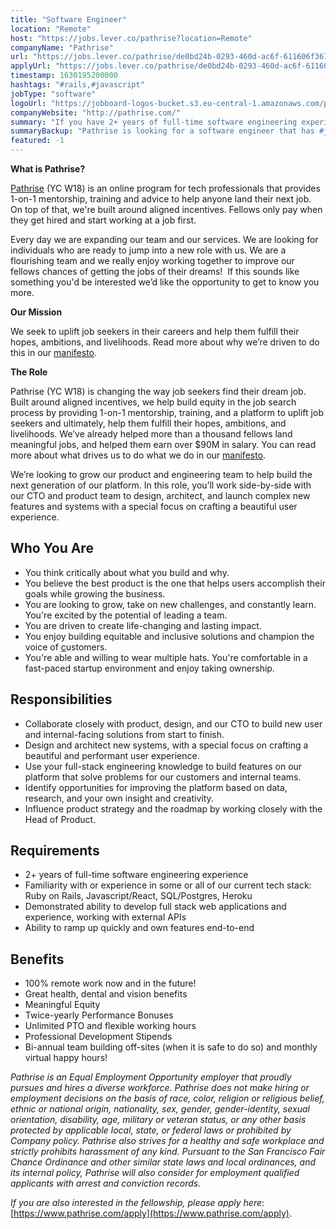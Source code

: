 ```yaml
---
title: "Software Engineer"
location: "Remote"
host: "https://jobs.lever.co/pathrise?location=Remote"
companyName: "Pathrise"
url: "https://jobs.lever.co/pathrise/de0bd24b-0293-460d-ac6f-611606f36798"
applyUrl: "https://jobs.lever.co/pathrise/de0bd24b-0293-460d-ac6f-611606f36798/apply"
timestamp: 1630195200000
hashtags: "#rails,#javascript"
jobType: "software"
logoUrl: "https://jobboard-logos-bucket.s3.eu-central-1.amazonaws.com/pathrise"
companyWebsite: "http://pathrise.com/"
summary: "If you have 2+ years of full-time software engineering experience, consider applying to Pathrise's job post for a new software engineer."
summaryBackup: "Pathrise is looking for a software engineer that has #javascript, #reactjs, #rails."
featured: -1
---
```


**What is Pathrise?**

[Pathrise](https://www.pathrise.com/) (YC W18) is an online program for tech professionals that provides 1-on-1 mentorship, training and advice to help anyone land their next job. On top of that, we're built around aligned incentives. Fellows only pay when they get hired and start working at a job first.

Every day we are expanding our team and our services. We are looking for individuals who are ready to jump into a new role with us. We are a flourishing team and we really enjoy working together to improve our fellows chances of getting the jobs of their dreams!  If this sounds like something you'd be interested we’d like the opportunity to get to know you more.

**Our Mission**

We seek to uplift job seekers in their careers and help them fulfill their hopes, ambitions, and livelihoods. Read more about why we’re driven to do this in our [manifesto](https://www.pathrise.com/manifesto).

**The Role**

Pathrise (YC W18) is changing the way job seekers find their dream job. Built around aligned incentives, we help build equity in the job search process by providing 1-on-1 mentorship, training, and a platform to uplift job seekers and ultimately, help them fulfill their hopes, ambitions, and livelihoods. We’ve already helped more than a thousand fellows land meaningful jobs, and helped them earn over $90M in salary. You can read more about what drives us to do what we do in our [manifesto](https://www.pathrise.com/manifesto).

We’re looking to grow our product and engineering team to help build the next generation of our platform. In this role, you’ll work side-by-side with our CTO and product team to design, architect, and launch complex new features and systems with a special focus on crafting a beautiful user experience.

## Who You Are

*   You think critically about what you build and why.
*   You believe the best product is the one that helps users accomplish their goals while growing the business.
*   You are looking to grow, take on new challenges, and constantly learn. You're excited by the potential of leading a team.
*   You are driven to create life-changing and lasting impact.
*   You enjoy building equitable and inclusive solutions and champion the voice of [c](http://customers.you/)ustomers.
*   You're able and willing to wear multiple hats. You're comfortable in a fast-paced startup environment and enjoy taking ownership.

## Responsibilities

*   Collaborate closely with product, design, and our CTO to build new user and internal-facing solutions from start to finish.
*   Design and architect new systems, with a special focus on crafting a beautiful and performant user experience.
*   Use your full-stack engineering knowledge to build features on our platform that solve problems for our customers and internal teams.
*   Identify opportunities for improving the platform based on data, research, and your own insight and creativity.
*   Influence product strategy and the roadmap by working closely with the Head of Product.

## Requirements

*   2+ years of full-time software engineering experience
*   Familiarity with or experience in some or all of our current tech stack: Ruby on Rails, Javascript/React, SQL/Postgres, Heroku
*   Demonstrated ability to develop full stack web applications and experience, working with external APIs
*   Ability to ramp up quickly and own features end-to-end

## Benefits

*   100% remote work now and in the future!
*   Great health, dental and vision benefits 
*   Meaningful Equity 
*   Twice-yearly Performance Bonuses
*   Unlimited PTO and flexible working hours
*   Professional Development Stipends
*   Bi-annual team building off-sites (when it is safe to do so) and monthly virtual happy hours!

_Pathrise is an Equal Employment Opportunity employer that proudly pursues and hires a diverse workforce. Pathrise does not make hiring or employment decisions on the basis of race, color, religion or religious belief, ethnic or national origin, nationality, sex, gender, gender-identity, sexual orientation, disability, age, military or veteran status, or any other basis protected by applicable local, state, or federal laws or prohibited by Company policy. Pathrise also strives for a healthy and safe workplace and strictly prohibits harassment of any kind. Pursuant to the San Francisco Fair Chance Ordinance and other similar state laws and local ordinances, and its internal policy, Pathrise will also consider for employment qualified applicants with arrest and conviction records._

_If you are also interested in the fellowship, please apply here_: [https://www.pathrise.com/apply](https://www.pathrise.com/apply).

